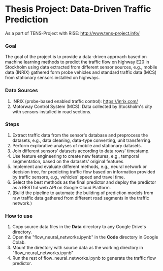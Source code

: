 # Thesis Project: Data-Driven Traffic Prediction
As a part of TENS-Project with RISE: http://www.tens-project.info/
### Goal
The goal of the project is to provide a data-driven approach based on machine learning methods to predict the traffic flow on highway E20 in Stockholm using data extracted from different sensor sources, e.g., mobile data (INRIX) gathered form probe vehicles and standard traffic data (MCS) from stationary sensors installed on highways.

### Data Sources
1. INRIX (probe-based enabled traffic control): https://inrix.com/
2. Motorway Control System (MCS): Data collected by Stockholm's city with sensors installed in road sections.

### Steps
1. Extract traffic data from the sensor's database and preprocess the datasets, e.g., data cleaning, data-type converting, unit transferring.
2. Perform explorative analyses of mobile and stationary datasets.
3. Join different sensors' datasets according to data rows' timestamp.
4. Use feature engineering to create new features, e.g., temporal segmentation, based on the datasets' original features.
5. Implement and evaluate different methods, e.g., neural network or decision tree, for predicting traffic flow based on information provided by traffic sensors, e.g., vehicles' speed and travel time. 
6. Select the best methods as the final predictor and deploy the predictor as a RESTful web API on Google Cloud Platform.
7. (Build the pipeline to automate the building of prediction models from raw traffic data gathered from different road segments in the traffic network.)

### How to use
1. Copy source data files in the <strong>Data</strong> directory to any Google Drive's directory.
2. Open the "flow_neural_networks.ipynb" in the <strong>Code</strong> directory in Google Colab.
3. Mount the directory with source data as the working directory in "flow_neural_networks.ipynb"
4. Run the rest of flow_neural_networks.ipynb to generate the traffic flow predictor.
